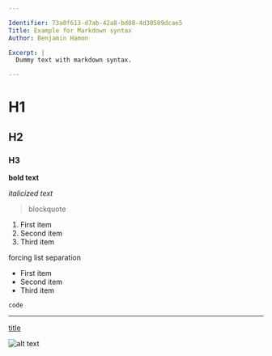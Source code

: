 ```yaml
---

Identifier: 73a0f613-d7ab-42a8-bd08-4d30589dcae5
Title: Example for Markdown syntax
Author: Benjamin Hamon

Excerpt: |
  Dummy text with markdown syntax.

---
```



# H1
## H2
### H3

**bold text**

*italicized text*

> blockquote

1. First item
2. Second item
3. Third item

forcing list separation

- First item
- Second item
- Third item

`code`

---

[title](https://www.example.com)

![alt text](image.jpg)

